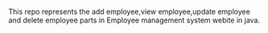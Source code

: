 This repo represents the add employee,view employee,update employee and delete employee parts in Employee management system webite in java.
